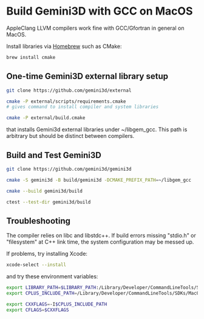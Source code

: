 # Build Gemini3D with GCC on MacOS

AppleClang LLVM compilers work fine with GCC/Gfortran in general on MacOS.

Install libraries via [Homebrew](https://brew.sh) such as CMake:

```sh
brew install cmake
```

## One-time Gemini3D external library setup

```sh
git clone https://github.com/gemini3d/external

cmake -P external/scripts/requirements.cmake
# gives command to install compiler and system libraries

cmake -P external/build.cmake
```

that installs Gemini3d external libraries under ~/libgem_gcc.
This path is arbitrary but should be distinct between compilers.

## Build and Test Gemini3D

```sh
git clone https://github.com/gemini3d/gemini3d

cmake -S gemini3d -B build/gemini3d -DCMAKE_PREFIX_PATH=~/libgem_gcc

cmake --build gemini3d/build

ctest --test-dir gemini3d/build
```

## Troubleshooting

The compiler relies on libc and libstdc++.
If build errors missing "stdio.h" or "filesystem" at C++ link time, the system configuration may be messed up.

If problems, try installing Xcode:

```sh
xcode-select --install
```

and try these environment variables:

```sh
export LIBRARY_PATH=$LIBRARY_PATH:/Library/Developer/CommandLineTools/SDKs/MacOSX.sdk/usr/lib
export CPLUS_INCLUDE_PATH=/Library/Developer/CommandLineTools/SDKs/MacOSX.sdk/usr/include

export CXXFLAGS=-I$CPLUS_INCLUDE_PATH
export CFLAGS=$CXXFLAGS
```
